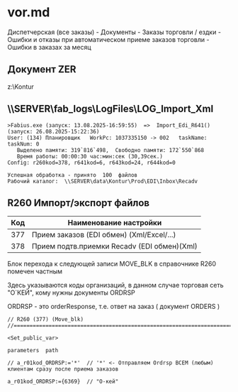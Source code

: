 # vor.md

Диспетчерская (все заказы) - Документы - Заказы торговли / ездки - Ошибки и отказы при автоматическом приеме заказов торговли - Ошибки в заказах за месяц

## Документ ZER

z:\Kontur

## \\\SERVER\fab_logs\LogFiles\LOG_Import_Xml

```
>Fabius.exe (запуск: 13.08.2025-16:59:55)  =>  Import_Edi_R641() (запуск: 26.08.2025-15:22:36)
User: (134) Планировщик   WorkPc: 1037335150 -> 002   taskName:   taskNum: 0
   Выделено памяти: 319`816`498,  Свободно памяти: 172`550`868
   Время работы: 00:00:30 час:мин:сек (30,39сек.)
Config: r260kod=378, r641kod=6, r643kod=24, r644kod=0

Успешная обработка - принято  100  файлов
Рабочий каталог:  \\SERVER\data\Kontur\Prod\EDI\Inbox\Recadv
```

## R260 Импорт/экспорт файлов

| Код | Наименование настройки |
| --- | ---------------------- |
| 377 | Прием заказов (EDI обмен) (Xml/Excel/...) |
| 378 | Прием подтв.приемки Recadv (EDI обмен)(Xml) |

Блок перехода к следующей записи MOVE_BLK в справочнике R260 помечен частным

Здесь указываются коды организаций, в данном случае торговая сеть "О`КЕЙ", кому нужны документы ORDRSP

ORDRSP - это orderResponse, т.е. ответ на заказ ( документ ORDERS )

```
// R260 (377) (Move_blk)
//==============================================================================

<Set_public_var>

parameters  path

// a_r01kod_ORDRSP:='*'  // '*' <- Отправляем Ordrsp ВСЕМ (любым) клиентам сразу после приема заказов

a_r01kod_ORDRSP:={6369}  // "О-кей"

```

